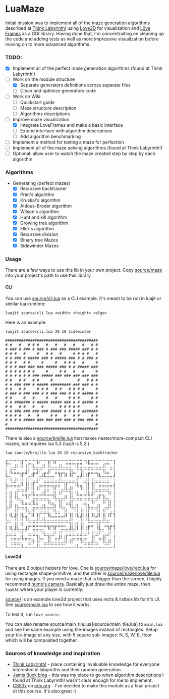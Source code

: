LuaMaze
=======

Initial mission was to implement all of the maze generation algorithms described at [Think Labyrinth!](http://www.astrolog.org/labyrnth/algrithm.htm) using [Love2D](http://love2d.org/) for visualization and [Löve Frames](http://nikolairesokav.com/projects/loveframes) as a GUI library.
Having done that, I'm concentraiting on cleaning up the code and adding tests as well as more impressive visualization before moving on to more advanced algorithms.

### TODO:

* [x] Implement all of the perfect maze generation algorithms (found at Think Labyrinth!)
* [ ] Work on the module structure
  * [x] Separate generators definitions across separate files
  * [ ] Clean and optimize generators code
* [ ] Work on Wiki
  * [ ] Quickstart guide
  * [ ] Maze structure description
  * [ ] Algorithms descriptions
* [ ] Improve maze visualization
  * [x] Integrate LoveFrames and make a basic interface
  * [ ] Extend interface with algorithm descriptions
  * [ ] Add algorithm benchmarking
* [ ] Implement a method for testing a maze for perfection
* [ ] Implement all of the maze solving algorithms (found at Think Labyrinth!)
* [ ] Optional: allow user to watch the maze created step by step by each algorithm

### Algorithms

* Generating (perfect mazes)
  * [x] Recursive backtracker 
  * [x] Prim's algorithm
  * [x] Kruskal's algorithm
  * [x] Aldous-Broder algorithm
  * [x] Wilson's algorithm
  * [x] Hunt and kill algorithm
  * [x] Growing tree algorithm
  * [x] Eller's algorithm
  * [x] Recursive division
  * [x] Binary tree Mazes
  * [x] Sidewinder Mazes

### Usage

There are a few ways to use this lib in your own project. Copy [source/maze](source/maze) into your project's path to use this library.

#### CLI

You can use [source/cli.lua](source/cli.lua) as a CLI example. It's meant to be run in luajit or similar lua-runtime:

```
luajit source/cli.lua <width> <height> <algo>
```

Here is an example:

```
luajit source/cli.lua 20 10 sidewinder

#########################################
# #   #   # # #   #   #   #   #   #   # #
# ### # ### # ### # ### ### ##### ### # #
# # #   #     #   # #   #     # # # #   #
# # ### # ##### ### # ##### ### # # ### #
# # #   # #     #     #   # # #   #     #
# # # ### ### ### ##### ### # # ##### ###
# # # # # # #     #     # #   #   #     #
# # # # # # ### ##### ### ### ### ### ###
# #   # #   # #     #           #   # # #
# # ### ### # ##### ######### ### ### # #
# #   # #     # # #   # #   # # # #     #
# ### # ### ### # # ### ### # # # ##### #
# #     #   #     #   #     # # #     # #
# # ####### # ##### ##### ### # # ##### #
# #   # #   #   #       # # # # #       #
# # ### ### ### ### ##### # # # # #######
# # # #   #   #     # #   #   # #     # #
# # # # ##### ### ### ### ### # ### ### #
#                                       #
#########################################
```

There is also a [source/braille.lua](source/braille.lua) that makes neater/more-compact CLI mazes, but requires lua 5.3 (luajit is 5.2.)

```
lua source/braille.lua 20 20 recursive_backtracker

⣏⣉⠉⠉⠉⢹⡏⠉⣉⣉⠉⢹⡏⠉⠉⢹⡏⢹⡏⠉⠉⠉⣉⣉⣉⣉⣉⣉⠉⢹⣏⣉⣉⣉⠉⠉⣉⣉⠉⢹
⡏⠉⣀⣸⡇⢸⡇⢸⡏⢹⣇⣀⣀⣸⡇⢸⣇⣀⣀⣸⣇⣀⣉⣉⠉⢹⣏⣉⣀⣀⣉⣉⣉⣉⣀⣸⡏⠉⣀⣸
⡇⢸⣏⣉⣀⣀⣀⣸⡇⠀⣉⣹⡏⠉⣀⣸⡏⠉⣉⣉⣉⣉⠉⢹⣇⣀⠉⢹⡏⠉⣉⣉⣉⣉⠉⢹⣇⣀⠉⢹
⣇⣀⠉⠉⠉⢹⡏⠉⣀⣸⡏⠉⣀⣸⣏⣉⣀⣀⠉⢹⡏⢹⡇⢸⡏⠉⣀⣸⡇⢸⡏⠉⠉⢹⣇⣀⣉⣉⣀⣸
⡏⢹⣇⣸⡇⢸⡇⢸⡏⠉⣀⣸⡏⠉⣉⣉⣉⣉⣀⣸⣇⣀⣀⣀⣀⣸⡏⠉⣀⣸⡇⢸⣇⣀⣉⣉⣉⣉⠉⢹
⣇⣀⣉⣉⣀⣸⡇⢸⡇⢸⡏⠉⣀⣀⣉⣉⣉⣉⣉⣉⠉⢹⡏⠉⠉⢹⣇⣀⠉⢹⡇⢸⡏⠉⣉⣉⣉⣉⣀⣸
⡏⠉⠉⠉⣉⣉⣀⣸⡇⢸⡇⢸⡏⠉⣉⣉⠉⢹⡏⠉⣀⣸⣇⣸⡇⠀⠉⢹⡇⢸⡇⢸⣇⣀⣉⣉⣉⣉⠉⢹
⡇⢸⡇⢸⡏⠉⣉⣉⣀⣸⣇⣀⣀⣸⣏⣉⣀⣸⡇⢸⡏⠉⠉⢹⡇⢸⣇⣀⣀⣸⣇⣸⡏⠉⣉⣉⠉⢹⡇⢸
⡇⢸⡇⢸⣇⣀⠉⢹⡏⠉⣉⣉⣉⣉⣉⣉⠉⢹⣇⣀⣀⣸⡇⢸⣇⣀⣉⣉⣉⣉⣉⣉⣀⣸⡏⢹⣇⣀⠀⢸
⡇⢸⡇⠀⠉⢹⣇⣀⣀⣸⣏⣉⠉⠉⠉⢹⣇⣀⠉⢹⡏⠉⣀⣸⡏⠉⠉⠉⣉⣉⠉⢹⡏⠉⠀⢸⡏⢹⡇⢸
⣇⣸⡇⢸⣇⣀⣉⣉⠉⠉⣉⣉⣀⣸⣇⣀⣉⣹⡇⢸⣇⣀⠉⢹⣇⣸⡇⠀⠉⢹⣇⣀⣀⣸⡇⠀⣀⣸⡇⢸
⡏⠉⠀⢸⡏⠉⠉⢹⣇⣸⡏⠉⣉⣉⣉⣉⠉⢹⣇⣀⠉⢹⡇⠀⠉⢹⡇⢸⡇⢸⡏⠉⠉⢹⡇⢸⡏⠉⣀⣸
⡇⢸⣇⣸⡇⢸⣇⣀⠉⢹⡇⢸⡏⠉⠉⢹⣇⣀⣉⣉⣀⣸⡇⢸⡇⢸⣇⣸⡇⢸⡇⢸⣇⣸⡇⢸⡇⢸⡏⢹
⣇⣀⠉⢹⡇⢸⡏⢹⣇⣀⣀⣸⣇⣸⣇⣀⣉⣉⣉⣉⣉⣉⣀⣸⡇⠀⠉⢹⡇⢸⣇⣀⣉⣉⣀⣸⣇⣀⠀⢸
⡏⠉⠀⢸⡇⢸⡇⠀⣉⣉⣉⣉⣉⣉⣉⣉⣉⣉⣉⣉⣉⣉⠉⢹⡇⢸⡇⢸⡇⠀⣉⣉⠉⢹⡏⠉⣉⣉⣀⣸
⡇⢸⣇⣸⣇⣀⣀⣸⡏⠉⣉⣉⣉⣉⠉⢹⡏⢹⡏⠉⣉⣉⣀⣸⣇⣸⡇⢸⡇⢸⡏⠉⠀⢸⣇⣀⠉⢹⡏⢹
⣇⣀⣉⣉⠉⢹⡏⠉⣀⣀⣉⣉⠉⢹⣇⣀⣀⣸⡇⢸⡏⠉⣉⣉⣉⣉⣀⣸⣇⣸⡇⢸⣇⣸⡏⠉⣀⣸⡇⢸
⡏⠉⣉⣉⣀⣸⣇⣀⣉⣉⠉⢹⣇⣀⠉⢹⡏⠉⣀⣸⡇⢸⡏⠉⣉⣉⣉⣉⣉⣉⠀⢸⡏⠉⣀⣸⡏⠉⠀⢸
⡇⠀⣉⣉⣉⣉⠉⠉⣉⣹⡇⢸⡏⠉⣀⣸⣇⣀⣉⣉⣀⣸⡇⢸⡏⠉⠉⢹⣏⣉⣀⣸⣇⣀⠉⢹⣇⣸⡇⢸
⣇⣀⣉⣉⣉⣹⣇⣀⣉⣉⣀⣸⣇⣀⣉⣉⣉⣉⣉⣉⣉⣉⣀⣀⣀⣸⣇⣀⣉⣉⣉⣉⣉⣉⣀⣀⣉⣉⣀⣸
```

#### Love2d

There are 2 output helpers for love. One is [source/maze/love/rect.lua](source/maze/love/rect.lua) for using rectangle shape-primitive, and the other is [source/maze/love/tile.lua](source/maze/love/tile.lua) for using images. If you need a maze that is bigger than the screen, I highly recommend [hump's camera](https://hump.readthedocs.io/en/latest/camera.html). Basically just draw the entire maze, then `lookAt` where your player is currently.

[source/](source) is an example love2d project that uses rects & listbox lib for it's UI. See [source/main.lua](source/main.lua) to see how it works.

To test it, run `love source`.

You can also rename source/main_tile.lua](source/main_tile.lua) to `main.lua` and see the same example using tile-images instead of rectangles. Setup your tile-image at any size, with 5 square sub-images: N, S, W, E, floor which will be composited together.

### Sources of knowledge and inspiration

* [Think Labyrinth!](http://www.astrolog.org/labyrnth/algrithm.htm) - place containing invaluable knowledge for everyone interested in labyrinths and their random generation.
* [Jamis Buck blog](http://weblog.jamisbuck.org/2011/2/7/maze-generation-algorithm-recap) - this was my place to go when algorithm descriptions I found at Think Labyrinth! wasn't clear enough for me to implement.
* [CS50x](https://www.edx.org/node/1022) on [edx.org](https://www.edx.org) - I've decided to make this module as a final project ot this course. It's also great :)
